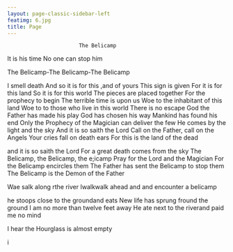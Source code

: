 ```yaml
---
layout: page-classic-sidebar-left
featimg: 6.jpg
title: Page
---
```



                           The Belicamp

It is his time
No one can stop him

 The Belicamp-The Belicamp-The Belicamp

I smell death
And so it is for this ,and of yours
This sign is given
For it is for this land
So it is for this world
The pieces are placed together
For the prophecy to begin
The terrible time is upon us
Woe to the inhabitant of this land
Woe to to those who live in this world
There is no escape
God the Father has made his play
God has chosen his way
Mankind has found his end
Only the Prophecy of the Magician can deliver the few
He comes by the light and the sky
And it is so saith the Lord
Call on the Father, call on the Angels
Your cries fall on death ears
For this is the land of the dead

and it is so saith the Lord
For a great death comes from the sky
The Belicamp, the Belicamp, the e;icamp
Pray for the Lord and the Magician
 For the Belicamp encircles them
The Father has sent the Belicamp to stop them
The Belicamp is the Demon of the Father

Wae salk along rthe river
Iwalkwalk ahead and and encounter a belicamp

he stoops close to the groundand eats
New life has sprung fround the ground
I am no more than twelve feet away
He ate next to the riverand paid me no mind

I hear the Hourglass is almost empty



i






